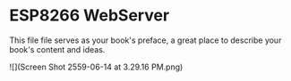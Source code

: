 # ESP8266 WebServer

This file file serves as your book's preface, a great place to describe your book's content and ideas.

![](Screen Shot 2559-06-14 at 3.29.16 PM.png)